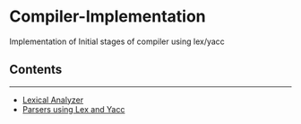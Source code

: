 # Compiler-Implementation
Implementation of Initial stages of compiler using lex/yacc

## Contents
------------------------------------------

* [Lexical Analyzer](./Lexical_Analyzer)
* [Parsers using Lex and Yacc](./Parsers)
